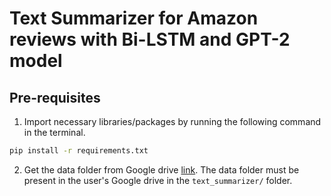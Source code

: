 # Text Summarizer for Amazon reviews with Bi-LSTM and GPT-2 model


## Pre-requisites

1. Import necessary libraries/packages by running the following command in the terminal.

``` bash
pip install -r requirements.txt
```

2. Get the data folder from Google drive [link](https://drive.google.com/drive/folders/1JYr0-QlBhZjSSXEexnvn8oNfGmqFg7Qk?usp=sharing).
The data folder must be present in the user's Google drive in the `text_summarizer/` folder.





